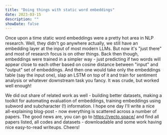 ```yaml
---
title: "Doing things with static word embeddings"
date: 2023-03-15
description: ""
showDate: false
---
```


Once upon a time static word embeddings were a pretty hot area in NLP research.
Well, they didn't go anywhere actually, we still have an embedding layer at the input of most modern LLMs.
But now it's "just there" and most of research focus is on other things.
Back then though, embeddings were trained in a simpler way - just predicting if two words will appear close to each other
based on cosine distance between "input" and "output" set of embeddings.
And then one would take only the embeddings table (say the input one), slap an LSTM on top of it and train for sentiment analysis or whatever downstream task you fancy.
It was crude, but worked well enough!

We did out share of related work as well - building better datasets, making a toolkit for automating evaluation of embeddings,
training embeddings using subword and subcharacter (!) information.
I hope one day I'll write a nice all-explaining blog-post - now everything is scattered across a number of papers.
The good news are, you can go to https://vecto.space/ and find all papers listed, all codes and datasets - downloadable and some work having nice easy-to-read writeups. Cheers!
